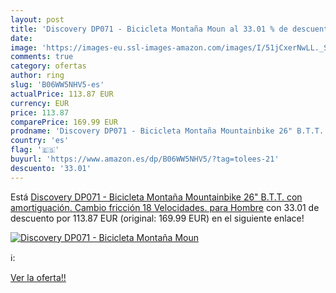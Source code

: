 ```yaml
---
layout: post
title: 'Discovery DP071 - Bicicleta Montaña Moun al 33.01 % de descuento'
date: 
image: 'https://images-eu.ssl-images-amazon.com/images/I/51jCxerNwLL._SL200_.jpg'
comments: true
category: ofertas
author: ring
slug: 'B06WW5NHV5-es'
actualPrice: 113.87 EUR
currency: EUR
price: 113.87
comparePrice: 169.99 EUR
prodname: 'Discovery DP071 - Bicicleta Montaña Mountainbike 26" B.T.T. con amortiguación. Cambio fricción  18 Velocidades. para Hombre'
country: 'es'
flag: '🇪🇸'
buyurl: 'https://www.amazon.es/dp/B06WW5NHV5/?tag=tolees-21'
descuento: '33.01'
---
```


Está [Discovery DP071 - Bicicleta Montaña Mountainbike 26" B.T.T. con amortiguación. Cambio fricción  18 Velocidades. para Hombre](https://www.amazon.es/dp/B06WW5NHV5/?tag=tolees-21) con 33.01 de descuento por 113.87 EUR (original: 169.99 EUR) en el siguiente enlace!

[![Discovery DP071 - Bicicleta Montaña Moun](https://images-eu.ssl-images-amazon.com/images/I/51jCxerNwLL._SL200_.jpg)](https://www.amazon.es/dp/B06WW5NHV5/?tag=tolees-21)

ℹ️:


[Ver la oferta!!](https://www.amazon.es/dp/B06WW5NHV5/?tag=tolees-21)
